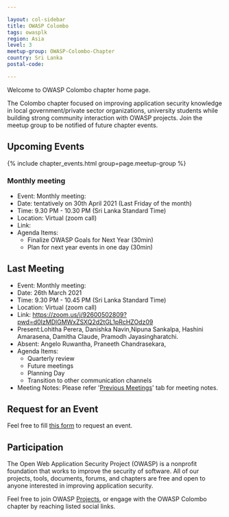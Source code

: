 ```yaml
---

layout: col-sidebar
title: OWASP Colombo
tags: owasplk
region: Asia
level: 3
meetup-group: OWASP-Colombo-Chapter
country: Sri Lanka
postal-code: 

---
```


Welcome to OWASP Colombo chapter home page. 

The Colombo chapter focused on improving  application security knowledge in local government/private sector organizations, university students while building strong community interaction with OWASP projects. Join the meetup group to be notified of future chapter events. 

## Upcoming Events
{% include chapter_events.html group=page.meetup-group %}

### Monthly meeting 
* Event: Monthly meeting: 
* Date: tentatively on 30th April 2021 (Last Friday of the month) 
* Time: 9.30 PM - 10.30 PM (Sri Lanka Standard Time)
* Location: Virtual (zoom call)
* Link: <to be update>
* Agenda Items:
  * Finalize OWASP Goals for Next Year (30min)
  * Plan for next year events in one day  (30min)



## Last Meeting
* Event: Monthly meeting: 
* Date: 26th March 2021 
* Time: 9.30 PM - 10.45 PM (Sri Lanka Standard Time)
* Location: Virtual (zoom call)
* Link: https://zoom.us/j/92600502809?pwd=d0IzMDlGMWxZSXQ2d2tGL1pRcHZOdz09
* Present:Lohitha Perera, Danishka Navin,Nipuna Sankalpa, Hashini Amarasena, Damitha Claude, Pramodh Jayasingharatchi. 
* Absent: Angelo Ruwantha, Praneeth Chandrasekara, 
* Agenda Items:
  * Quarterly review 
  * Future meetings 
  * Planning Day
  * Transition to other communication channels
* Meeting Notes: Please refer '[Previous Meetings](https://owasp.org/www-chapter-colombo/#div-events)' tab for meeting notes.
    
## Request for an Event

Feel free to fill [this form](https://forms.gle/1RzEdu5RJ8A72rc68) to request an event.

## Participation

The Open Web Application Security Project (OWASP) is a nonprofit foundation that works to improve the security of software. All of our projects, tools, documents, forums, and chapters are free and open to anyone interested in improving application security. 

Feel free to join OWASP [Projects](https://owasp.org/projects/), or engage with the OWASP Colombo chapter by reaching listed social links.



